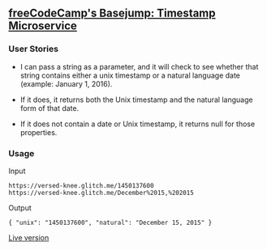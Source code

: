 
## [freeCodeCamp's Basejump: Timestamp Microservice](https://www.freecodecamp.org/challenges/timestamp-microservice)

### User Stories
- I can pass a string as a parameter, and it will check to see whether that string contains either a unix timestamp or a natural language date (example: January 1, 2016).

- If it does, it returns both the Unix timestamp and the natural language form of that date.

- If it does not contain a date or Unix timestamp, it returns null for those properties.

### Usage
Input
```
https://versed-knee.glitch.me/1450137600
https://versed-knee.glitch.me/December%2015,%202015
```

Output
```
{ "unix": "1450137600", "natural": "December 15, 2015" }
```

[Live version](https://versed-knee.glitch.me)

